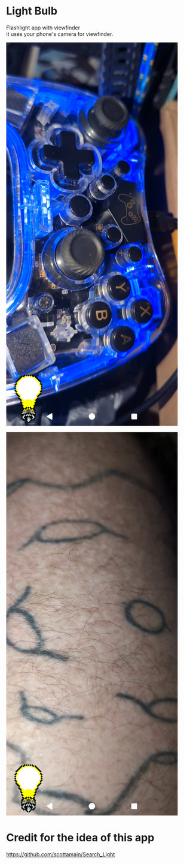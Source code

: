 
# Light Bulb 
Flashlight app with viewfinder   
it uses your phone's camera for viewfinder.    


![Screenshot 1](https://raw.githubusercontent.com/ELY3M/Light-bulb/refs/heads/master/images/Screenshot1.png) 

![Screenshot 2](https://raw.githubusercontent.com/ELY3M/Light-bulb/refs/heads/master/images/Screenshot2.png) 




# Credit for the idea of this app  
https://github.com/scottamain/Search_Light